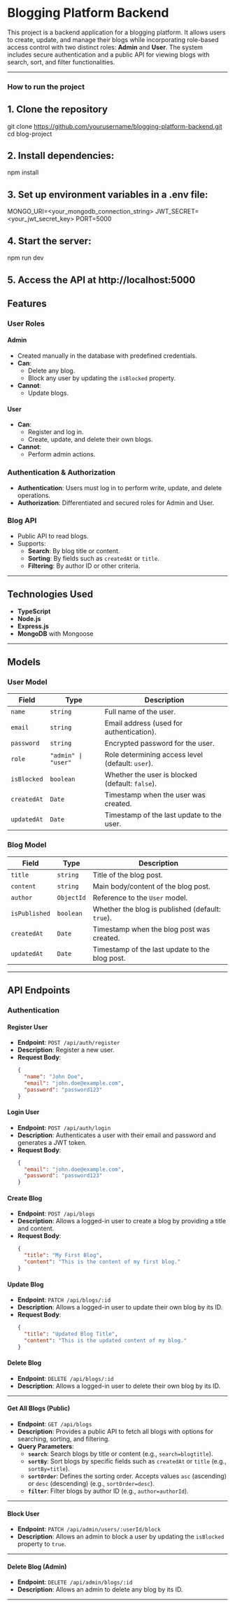# Blogging Platform Backend

This project is a backend application for a blogging platform. It allows users to create, update, and manage their blogs while incorporating role-based access control with two distinct roles: **Admin** and **User**. The system includes secure authentication and a public API for viewing blogs with search, sort, and filter functionalities.

---

### How to run the project
## 1. Clone the repository
  git clone https://github.com/yourusername/blogging-platform-backend.git
  cd blog-project
## 2. Install dependencies: 
  npm install

## 3. Set up environment variables in a .env file:
 MONGO_URI=<your_mongodb_connection_string>
 JWT_SECRET=<your_jwt_secret_key>
 PORT=5000
## 4. Start the server:
 npm run dev

 ## 5. Access the API at http://localhost:5000



## Features

### User Roles
#### Admin
- Created manually in the database with predefined credentials.
- **Can**:
  - Delete any blog.
  - Block any user by updating the `isBlocked` property.
- **Cannot**:
  - Update blogs.
#### User
- **Can**:
  - Register and log in.
  - Create, update, and delete their own blogs.
- **Cannot**:
  - Perform admin actions.

### Authentication & Authorization
- **Authentication**: Users must log in to perform write, update, and delete operations.
- **Authorization**: Differentiated and secured roles for Admin and User.

### Blog API
- Public API to read blogs.
- Supports:
  - **Search**: By blog title or content.
  - **Sorting**: By fields such as `createdAt` or `title`.
  - **Filtering**: By author ID or other criteria.

---

## Technologies Used
- **TypeScript**
- **Node.js**
- **Express.js**
- **MongoDB** with Mongoose

---

## Models

### User Model
| Field       | Type          | Description                                  |
|-------------|---------------|----------------------------------------------|
| `name`      | `string`      | Full name of the user.                      |
| `email`     | `string`      | Email address (used for authentication).    |
| `password`  | `string`      | Encrypted password for the user.            |
| `role`      | `"admin" \| "user"` | Role determining access level (default: `user`). |
| `isBlocked` | `boolean`     | Whether the user is blocked (default: `false`). |
| `createdAt` | `Date`        | Timestamp when the user was created.        |
| `updatedAt` | `Date`        | Timestamp of the last update to the user.   |

### Blog Model
| Field         | Type       | Description                                   |
|---------------|------------|-----------------------------------------------|
| `title`       | `string`   | Title of the blog post.                      |
| `content`     | `string`   | Main body/content of the blog post.          |
| `author`      | `ObjectId` | Reference to the `User` model.               |
| `isPublished` | `boolean`  | Whether the blog is published (default: `true`). |
| `createdAt`   | `Date`     | Timestamp when the blog post was created.    |
| `updatedAt`   | `Date`     | Timestamp of the last update to the blog post. |

---

## API Endpoints

### Authentication
#### Register User
- **Endpoint**: `POST /api/auth/register`
- **Description**: Register a new user.
- **Request Body**:
  ```json
  {
    "name": "John Doe",
    "email": "john.doe@example.com",
    "password": "password123"
  }
#### Login User
- **Endpoint**: `POST /api/auth/login`
- **Description**: Authenticates a user with their email and password and generates a JWT token.
- **Request Body**:
  ```json
  {
    "email": "john.doe@example.com",
    "password": "password123"
  }
#### Create Blog
- **Endpoint**: `POST /api/blogs`
- **Description**: Allows a logged-in user to create a blog by providing a title and content.
- **Request Body**:
  ```json
  {
    "title": "My First Blog",
    "content": "This is the content of my first blog."
  }
#### Update Blog
- **Endpoint**: `PATCH /api/blogs/:id`
- **Description**: Allows a logged-in user to update their own blog by its ID.
- **Request Body**:
  ```json
  {
    "title": "Updated Blog Title",
    "content": "This is the updated content of my blog."
  }
#### Delete Blog
- **Endpoint**: `DELETE /api/blogs/:id`
- **Description**: Allows a logged-in user to delete their own blog by its ID.

---
#### Get All Blogs (Public)
- **Endpoint**: `GET /api/blogs`
- **Description**: Provides a public API to fetch all blogs with options for searching, sorting, and filtering.
- **Query Parameters**:
  - **`search`**: Search blogs by title or content (e.g., `search=blogtitle`).
  - **`sortBy`**: Sort blogs by specific fields such as `createdAt` or `title` (e.g., `sortBy=title`).
  - **`sortOrder`**: Defines the sorting order. Accepts values `asc` (ascending) or `desc` (descending) (e.g., `sortOrder=desc`).
  - **`filter`**: Filter blogs by author ID (e.g., `author=authorId`).

---
#### Block User
- **Endpoint**: `PATCH /api/admin/users/:userId/block`
- **Description**: Allows an admin to block a user by updating the `isBlocked` property to `true`.

---
#### Delete Blog (Admin)
- **Endpoint**: `DELETE /api/admin/blogs/:id`
- **Description**: Allows an admin to delete any blog by its ID.

---
